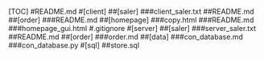 [TOC]
#README.md
#[client]
##[saler]
###client_saler.txt
##README.md
##[order]
###README.md
##[homepage]
###copy.html
###README.md
###homepage_gui.html
#.gitignore
#[server]
##[saler]
###server_saler.txt
##README.md
##[order]
###order.md
##[data]
###con_database.md
###con_database.py
#[sql]
##store.sql
